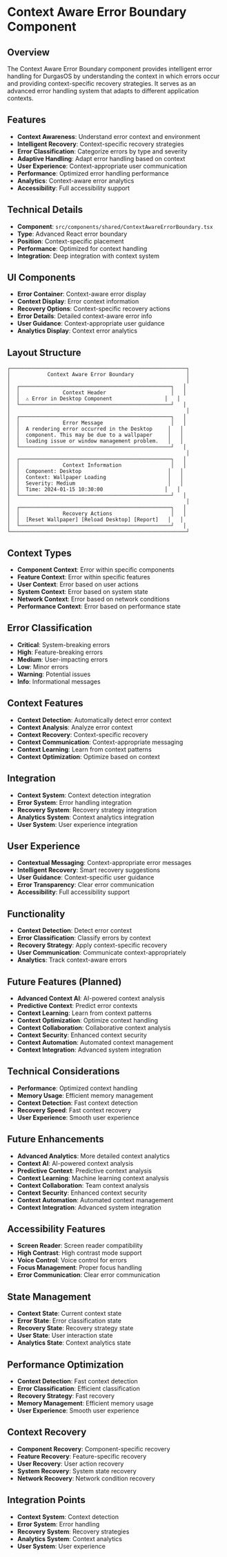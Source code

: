 # Context Aware Error Boundary Component

## Overview

The Context Aware Error Boundary component provides intelligent error handling for DurgasOS by understanding the context in which errors occur and providing context-specific recovery strategies. It serves as an advanced error handling system that adapts to different application contexts.

## Features

- **Context Awareness**: Understand error context and environment
- **Intelligent Recovery**: Context-specific recovery strategies
- **Error Classification**: Categorize errors by type and severity
- **Adaptive Handling**: Adapt error handling based on context
- **User Experience**: Context-appropriate user communication
- **Performance**: Optimized error handling performance
- **Analytics**: Context-aware error analytics
- **Accessibility**: Full accessibility support

## Technical Details

- **Component**: `src/components/shared/ContextAwareErrorBoundary.tsx`
- **Type**: Advanced React error boundary
- **Position**: Context-specific placement
- **Performance**: Optimized for context handling
- **Integration**: Deep integration with context system

## UI Components

- **Error Container**: Context-aware error display
- **Context Display**: Error context information
- **Recovery Options**: Context-specific recovery actions
- **Error Details**: Detailed context-aware error info
- **User Guidance**: Context-appropriate user guidance
- **Analytics Display**: Context error analytics

## Layout Structure

```
┌─────────────────────────────────────────────────────────┐
│            Context Aware Error Boundary                 │
│                                                         │
│  ┌─────────────────────────────────────────────────┐   │
│  │              Context Header                     │   │
│  │  ⚠️ Error in Desktop Component                 │   │
│  └─────────────────────────────────────────────────┘   │
│                                                         │
│  ┌─────────────────────────────────────────────────┐   │
│  │              Error Message                      │   │
│  │  A rendering error occurred in the Desktop     │   │
│  │  component. This may be due to a wallpaper     │   │
│  │  loading issue or window management problem.   │   │
│  └─────────────────────────────────────────────────┘   │
│                                                         │
│  ┌─────────────────────────────────────────────────┐   │
│  │              Context Information                │   │
│  │  Component: Desktop                            │   │
│  │  Context: Wallpaper Loading                    │   │
│  │  Severity: Medium                              │   │
│  │  Time: 2024-01-15 10:30:00                    │   │
│  └─────────────────────────────────────────────────┘   │
│                                                         │
│  ┌─────────────────────────────────────────────────┐   │
│  │              Recovery Actions                   │   │
│  │  [Reset Wallpaper] [Reload Desktop] [Report]   │   │
│  └─────────────────────────────────────────────────┘   │
└─────────────────────────────────────────────────────────┘
```

## Context Types

- **Component Context**: Error within specific components
- **Feature Context**: Error within specific features
- **User Context**: Error based on user actions
- **System Context**: Error based on system state
- **Network Context**: Error based on network conditions
- **Performance Context**: Error based on performance state

## Error Classification

- **Critical**: System-breaking errors
- **High**: Feature-breaking errors
- **Medium**: User-impacting errors
- **Low**: Minor errors
- **Warning**: Potential issues
- **Info**: Informational messages

## Context Features

- **Context Detection**: Automatically detect error context
- **Context Analysis**: Analyze error context
- **Context Recovery**: Context-specific recovery
- **Context Communication**: Context-appropriate messaging
- **Context Learning**: Learn from context patterns
- **Context Optimization**: Optimize based on context

## Integration

- **Context System**: Context detection integration
- **Error System**: Error handling integration
- **Recovery System**: Recovery strategy integration
- **Analytics System**: Context analytics integration
- **User System**: User experience integration

## User Experience

- **Contextual Messaging**: Context-appropriate error messages
- **Intelligent Recovery**: Smart recovery suggestions
- **User Guidance**: Context-specific user guidance
- **Error Transparency**: Clear error communication
- **Accessibility**: Full accessibility support

## Functionality

- **Context Detection**: Detect error context
- **Error Classification**: Classify errors by context
- **Recovery Strategy**: Apply context-specific recovery
- **User Communication**: Communicate context-appropriately
- **Analytics**: Track context-aware errors

## Future Features (Planned)

- **Advanced Context AI**: AI-powered context analysis
- **Predictive Context**: Predict error contexts
- **Context Learning**: Learn from context patterns
- **Context Optimization**: Optimize context handling
- **Context Collaboration**: Collaborative context analysis
- **Context Security**: Enhanced context security
- **Context Automation**: Automated context management
- **Context Integration**: Advanced system integration

## Technical Considerations

- **Performance**: Optimized context handling
- **Memory Usage**: Efficient memory management
- **Context Detection**: Fast context detection
- **Recovery Speed**: Fast context recovery
- **User Experience**: Smooth user experience

## Future Enhancements

- **Advanced Analytics**: More detailed context analytics
- **Context AI**: AI-powered context analysis
- **Predictive Context**: Predictive context analysis
- **Context Learning**: Machine learning context analysis
- **Context Collaboration**: Team context analysis
- **Context Security**: Enhanced context security
- **Context Automation**: Automated context management
- **Context Integration**: Advanced system integration

## Accessibility Features

- **Screen Reader**: Screen reader compatibility
- **High Contrast**: High contrast mode support
- **Voice Control**: Voice control for errors
- **Focus Management**: Proper focus handling
- **Error Communication**: Clear error communication

## State Management

- **Context State**: Current context state
- **Error State**: Error classification state
- **Recovery State**: Recovery strategy state
- **User State**: User interaction state
- **Analytics State**: Context analytics state

## Performance Optimization

- **Context Detection**: Fast context detection
- **Error Classification**: Efficient classification
- **Recovery Strategy**: Fast recovery
- **Memory Management**: Efficient memory usage
- **User Experience**: Smooth user experience

## Context Recovery

- **Component Recovery**: Component-specific recovery
- **Feature Recovery**: Feature-specific recovery
- **User Recovery**: User action recovery
- **System Recovery**: System state recovery
- **Network Recovery**: Network condition recovery

## Integration Points

- **Context System**: Context detection
- **Error System**: Error handling
- **Recovery System**: Recovery strategies
- **Analytics System**: Context analytics
- **User System**: User experience
